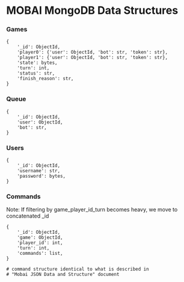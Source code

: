 # MOBAI MongoDB Data Structures

### Games

    {
        '_id': ObjectId,
        'player0': {'user': ObjectId, 'bot': str, 'token': str},
        'player1': {'user': ObjectId, 'bot': str, 'token': str},
        'state': bytes,
        'turn': int,
        'status': str,
        'finish_reason': str,
    }

### Queue

    {
        '_id': ObjectId,
        'user': ObjectId,
        'bot': str,
    }

### Users

    {
        '_id': ObjectId,
        'username': str,
        'password': bytes,
    }

### Commands

Note: If filtering by game_player_id_turn becomes heavy, we move to concatenated _id

    {
        '_id': ObjectId,
        'game': ObjectId,
        'player_id': int,
        'turn': int,
        'commands': list,
    }

    # command structure identical to what is described in
    # "Mobai JSON Data and Structure" document
